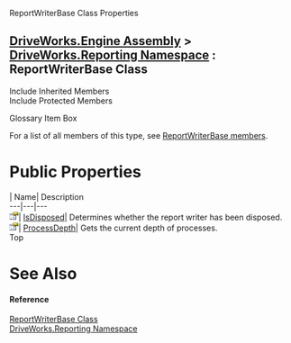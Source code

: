 ReportWriterBase Class Properties   
  
[DriveWorks.Engine Assembly](topic2156.md) > [DriveWorks.Reporting Namespace](topic10334.md) : ReportWriterBase Class  
---  
  
Include Inherited Members    
Include Protected Members    


Glossary Item Box

For a list of all members of this type, see [ReportWriterBase members](topic10477.md).

# Public Properties

| Name| Description  
---|---|---  
![Public Property](dotnetimages/publicProperty.gif)| [IsDisposed](topic10492.md)| Determines whether the report writer has been disposed.   
![Public Property](dotnetimages/publicProperty.gif)| [ProcessDepth](topic10493.md)| Gets the current depth of processes.   
Top

# See Also

#### Reference

[ReportWriterBase Class](topic10476.md)   
[DriveWorks.Reporting Namespace](topic10334.md)


